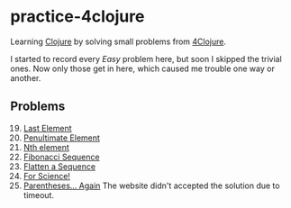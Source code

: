 # practice-4clojure

Learning [Clojure][1] by solving small problems from [4Clojure][2].

I started to record every *Easy* problem here, but soon I skipped the
trivial ones. Now only those get in here, which caused me trouble
one way or another.


## Problems

19. [Last Element](http://www.4clojure.com/problem/19)
20. [Penultimate Element](http://www.4clojure.com/problem/20)
21. [Nth element](http://www.4clojure.com/problem/21)
26. [Fibonacci Sequence](http://www.4clojure.com/problem/26)
28. [Flatten a Sequence](http://www.4clojure.com/problem/28)
117. [For Science!](http://www.4clojure.com/problem/117)
195. [Parentheses... Again](http://www.4clojure.com/problem/195)
  The website didn't accepted the solution due to timeout.


[1]: http://clojure.org/
[2]: http://www.4clojure.com/
